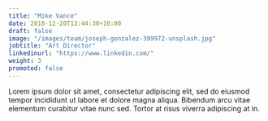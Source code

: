 ```yaml
---
title: "Mike Vance"
date: 2018-12-20T13:44:30+10:00
draft: false
image: "/images/team/joseph-gonzalez-399972-unsplash.jpg"
jobtitle: "Art Director"
linkedinurl: "https://www.linkedin.com/"
weight: 3
promoted: false
---
```


Lorem ipsum dolor sit amet, consectetur adipiscing elit, sed do eiusmod tempor incididunt ut labore et dolore magna aliqua. Bibendum arcu vitae elementum curabitur vitae nunc sed. Tortor at risus viverra adipiscing at in.

